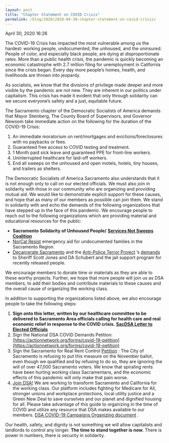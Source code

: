 ```yaml
---
layout: post
title: "Chapter Statement on COVID Crisis"
permalink: /blog/2020/2020-04-30-chapter-statement-on-covid-crisis/
---
```

April 30, 2020 16:26

The COVID-19 Crisis has impacted the most vulnerable among us the hardest: working people, undocumented, the unhoused, and the uninsured. People of color, and especially black people, are dying at disproportionate rates. More than a public health crisis, the pandemic is quickly becoming an economic catastrophe with 2.7 million filing for unemployment in California since the crisis began. Every day more people’s homes, health, and livelihoods are thrown into jeopardy.

As socialists, we know that the divisions of privilege made deeper and more visible by the pandemic are not new. They are inherent in our politics under capitalism. This crisis has made it evident that only through solidarity can we secure everyone’s safety and a just, equitable future.

The Sacramento chapter of the Democratic Socialists of America demands that Mayor Steinberg, The County Board of Supervisors, and Governor Newsom take immediate action on the following for the duration of the COVID-19 Crisis:

1. An immediate moratorium on rent/mortgages and evictions/foreclosures with no paybacks or fees.
2. Guaranteed free access to COVID testing and treatment.
3. 1 Month paid sick leave and guaranteed PPE for front-line workers.
4. Uninterrupted healthcare for laid-off workers.
5. End all sweeps on the unhoused and open motels, hotels, tiny houses, and trailers as shelters.

The Democratic Socialists of America Sacramento also understands that it is not enough only to call on our elected officials. We must also join in solidarity with those in our community who are organizing and providing mutual aid. We would like to demonstrate explicit support for these causes, and hope that as many of our members as possible can join them. We stand in solidarity with and echo the demands of the following organizations that have stepped up in the face of this pandemic. We encourage people to reach out to the following organizations which are providing material and educational resources for the public:

* **Sacramento Solidarity of Unhoused People/** [**Services Not Sweeps Coalition**](https://wraphome.org/2020/03/26/sacramento-services-not-sweeps-coalition-ssnsc-demands/)
* [NorCal Resist](https://www.norcalresist.org/) emergency aid for undocumented families in the Sacramento Region.
* [Decarcerate Sacramento](https://www.facebook.com/DecarcerateSacramento/) and the [Anti-Police Terror Project](https://www.facebook.com/antipoliceterrorprojectsac/) ’s [demands](https://www.facebook.com/DecarcerateSacramento/photos/pcb.235570234471988/235570161138662/?type=3&theater) to Sheriff Scott Jones and DA Schubert and the jail support program for recently released people.

We encourage members to donate time or materials as they are able to these worthy projects. Further, we hope that more people will join us as DSA members, to add their bodies and contribute materials to these causes and the overall cause of organizing the working class.

In addition to supporting the organizations listed above, we also encourage people to take the following steps:

1. **Sign onto this letter, written by our healthcare committee to be delivered to Sacramento Area officials calling for health care and real economic relief in response to the COVID crisis.** [**SacDSA Letter to Elected Officials**](https://bit.ly/covidlettersac)
2. Sign the National DSA COVID Demands Petition: [https://actionnetwork.org/forms/covid-19-petition](https://actionnetwork.org/forms/covid-19-petition)
3. Sign the Sacramento for Real Rent Control [Petition](https://actionnetwork.org/petitions/put-real-rent-control-on-the-ballot?clear_id=true&source=direct_link) : The City of Sacramento is refusing to put this measure on the November ballot, even though we qualified and by refusing to do so, they are ignoring the will of over 47,000 Sacramento voters. We know that spiraling rents have been hurting working class Sacramentans, and the economic effects of this pandemic will only make that pain worse.
4. [Join DSA!](https://act.dsausa.org/donate/membership_redesign/) We are working to transform Sacramento and California for the working class. Our platform includes fighting for Medicare for All, stronger unions and workplace protections, local utility justice and a Green New Deal to save ourselves and our planet and dignified housing for all. Please take advantage of this guide to organizing in the time of COVID and utilize any resource that DSA makes available to our members. [DSA COVID-19 Campaigns Organizing document](https://drive.google.com/file/d/15Bz_gQGvPVl50L-DMA_cFaQVZ-HyU56-/view) .

Our health, safety, and dignity is not something we will allow capitalists and landlords to control any longer. **The time to stand together is now.** There is power in numbers, there is security in solidarity.
